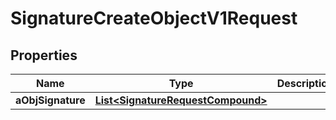 

# SignatureCreateObjectV1Request

## Properties

Name | Type | Description | Notes
------------ | ------------- | ------------- | -------------
**aObjSignature** | [**List&lt;SignatureRequestCompound&gt;**](SignatureRequestCompound.md) |  | 




